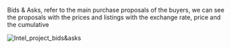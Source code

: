 Bids & Asks, refer to the main purchase proposals of the buyers, we can see the proposals with the prices and listings with the exchange rate, price and the cumulative

![Intel_project_bids&asks](./pictures/project_bidsasks.gif)